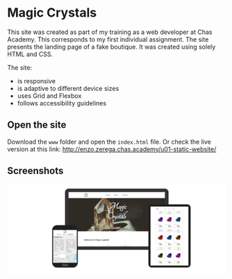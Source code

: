 # Magic Crystals

This site was created as part of my training as a web developer at Chas Academy. This corresponds to my first individual assignment. The site presents the landing page of a fake boutique. It was created using solely HTML and CSS.

The site:

- is responsive
- is adaptive to different device sizes
- uses Grid and Flexbox
- follows accessibility guidelines



## Open the site

Download the `www` folder and open the `index.html` file. Or check the live version at this link:  http://enzo.zerega.chas.academy/u01-static-website/



## Screenshots

![screenshot](./assets/screenshot.png)
